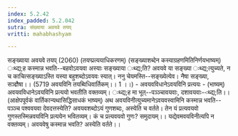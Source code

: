 ```yaml
---
index: 5.2.42
index_padded: 5.2.042
sutra: संख्याया अवयवे तयप्‌
vritti: mahabhashyam

---
```

 सङ्ख्याया अवयवे तयप् (2060) (तयप्प्रत्ययाधिकरणम्) (सङ्ख्याशब्देन कस्याग्रहणमितिनिर्णयभाष्यम्) ःथ्द्य;ह कस्मान्न भवति--बहवोऽवयवा अस्याः सङ्ख्याया ःथ्द्य;ति? अवयवे या सङ्ख्या ःथ्द्य;त्युच्यते, न च काचित्सङ्ख्याऽस्ति यस्या बहुशब्दोऽवयवः स्यात्। ननु चेयमस्ति--सङ्ख्येत्येव। नैषा सङ्ख्या, सञ्ज्ञैषा।। (5719 अवयविनि तयब्विधिवार्तिकम्।। 1 ।।) - अवयवविधानेऽवयविनि प्रत्ययः - (भाष्यम्) अवयवविधानेऽवयविनि प्रत्ययो भवतीति वक्तव्यम्। ःथ्द्य;ह मा भूत्--पञ्ञ्चावयवाः, दशावयवाः--ःथ्द्य;ति।। (आक्षेपपूर्वकं वार्तिकान्यथासिद्धिसाधकं भाष्यम्) अथ अवयविनीत्युच्यमानेऽवयवस्वामिनि कस्मान्न भवति--पञ्ञ्च पश्ववयवा देवदत्तस्येति? अवयवशब्दोऽयं गुणशब्दः, अस्येति च वर्तते। तेन यं प्रत्यवयवो गुणस्तस्मिन्नवयविनि प्रत्ययेन भवितव्यम्। कं च प्रत्यवयवो गुणः? समुदायम्।। यद्येवमवयविनीत्यपि न वक्तव्यम्। अवयवेषु कस्मान्न भवति? अस्येति वर्तते।। 